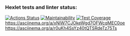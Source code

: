 ### Hexlet tests and linter status:
[![Actions Status](https://github.com/DaniyarMashayev/java-project-61/actions/workflows/hexlet-check.yml/badge.svg)](https://github.com/DaniyarMashayev/java-project-61/actions)
[![Maintainability](https://api.codeclimate.com/v1/badges/06f06ddcdf7e7b63f510/maintainability)](https://codeclimate.com/github/DaniyarMashayev/java-project-61/maintainability)
[![Test Coverage](https://api.codeclimate.com/v1/badges/06f06ddcdf7e7b63f510/test_coverage)](https://codeclimate.com/github/DaniyarMashayev/java-project-61/test_coverage)
https://asciinema.org/a/xNIW7CJOkeWgd7OFWcqMEC0oe                           <!--Игра: Проверка на четность-->
https://asciinema.org/a/r0uKh4SsYz40tQTSRdeTz75Ts                           <!--Игра: Калькулятор-->
